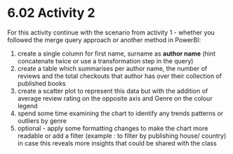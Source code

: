 # 6.02 Activity 2 

For this activity continue with the scenario from activity 1 - whether you followed the merge query approach or another method in PowerBI:

1) create a single column for first name, surname as **author name** (hint concatenate twice or use a transformation step in the query) 
2) create a table which summarises per author name, the number of reviews and the total checkouts that author has over their collection of published books 
3) create a scatter plot to represent this data but with the addition of average review rating on the opposite axis and Genre on the colour legend
4) spend some time examining the chart to identify any trends patterns or outliers by genre 
5) optional - apply some formatting changes to make the chart more readable or add a filter (example : to filter by publishing house/ country) in case this reveals more insights that could be shared with the class 
